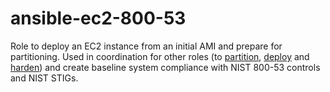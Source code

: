 # ansible-ec2-800-53
Role to deploy an EC2 instance from an initial AMI and prepare for partitioning. Used in coordination for other roles (to [partition](https://github.com/CivicActions/ansible-ec2-800-53-partition), [deploy](https://github.com/CivicActions/ansible-ec2-800-53-deploy) and [harden](https://github.com/rhtps/ansible-role-800-53)) and create baseline system compliance with NIST 800-53 controls and NIST STIGs.
